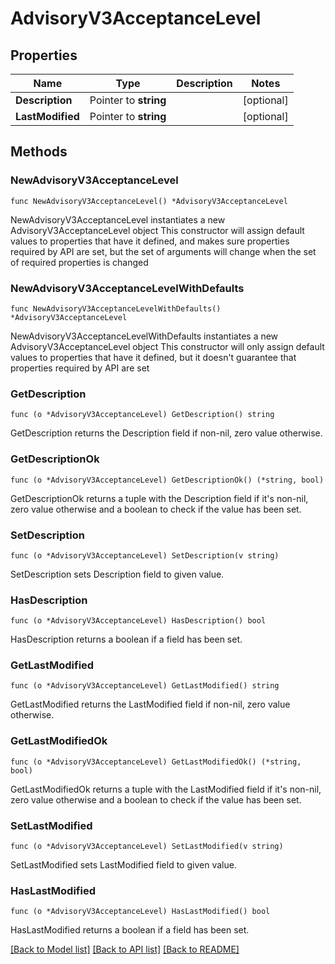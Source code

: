 # AdvisoryV3AcceptanceLevel

## Properties

Name | Type | Description | Notes
------------ | ------------- | ------------- | -------------
**Description** | Pointer to **string** |  | [optional] 
**LastModified** | Pointer to **string** |  | [optional] 

## Methods

### NewAdvisoryV3AcceptanceLevel

`func NewAdvisoryV3AcceptanceLevel() *AdvisoryV3AcceptanceLevel`

NewAdvisoryV3AcceptanceLevel instantiates a new AdvisoryV3AcceptanceLevel object
This constructor will assign default values to properties that have it defined,
and makes sure properties required by API are set, but the set of arguments
will change when the set of required properties is changed

### NewAdvisoryV3AcceptanceLevelWithDefaults

`func NewAdvisoryV3AcceptanceLevelWithDefaults() *AdvisoryV3AcceptanceLevel`

NewAdvisoryV3AcceptanceLevelWithDefaults instantiates a new AdvisoryV3AcceptanceLevel object
This constructor will only assign default values to properties that have it defined,
but it doesn't guarantee that properties required by API are set

### GetDescription

`func (o *AdvisoryV3AcceptanceLevel) GetDescription() string`

GetDescription returns the Description field if non-nil, zero value otherwise.

### GetDescriptionOk

`func (o *AdvisoryV3AcceptanceLevel) GetDescriptionOk() (*string, bool)`

GetDescriptionOk returns a tuple with the Description field if it's non-nil, zero value otherwise
and a boolean to check if the value has been set.

### SetDescription

`func (o *AdvisoryV3AcceptanceLevel) SetDescription(v string)`

SetDescription sets Description field to given value.

### HasDescription

`func (o *AdvisoryV3AcceptanceLevel) HasDescription() bool`

HasDescription returns a boolean if a field has been set.

### GetLastModified

`func (o *AdvisoryV3AcceptanceLevel) GetLastModified() string`

GetLastModified returns the LastModified field if non-nil, zero value otherwise.

### GetLastModifiedOk

`func (o *AdvisoryV3AcceptanceLevel) GetLastModifiedOk() (*string, bool)`

GetLastModifiedOk returns a tuple with the LastModified field if it's non-nil, zero value otherwise
and a boolean to check if the value has been set.

### SetLastModified

`func (o *AdvisoryV3AcceptanceLevel) SetLastModified(v string)`

SetLastModified sets LastModified field to given value.

### HasLastModified

`func (o *AdvisoryV3AcceptanceLevel) HasLastModified() bool`

HasLastModified returns a boolean if a field has been set.


[[Back to Model list]](../README.md#documentation-for-models) [[Back to API list]](../README.md#documentation-for-api-endpoints) [[Back to README]](../README.md)


